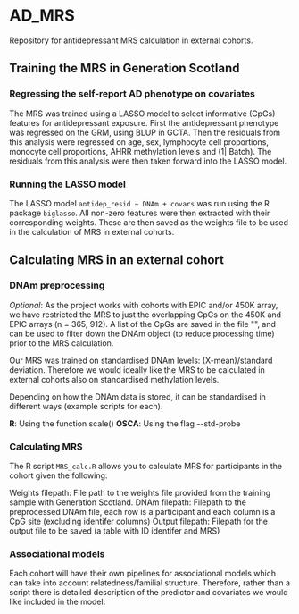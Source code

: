 # AD_MRS
Repository for antidepressant MRS calculation in external cohorts. 

## Training the MRS in Generation Scotland 

### Regressing the self-report AD phenotype on  covariates 

The MRS was trained using a LASSO model to select informative (CpGs) features for antidepressant exposure. First the antidepressant phenotype was regressed on the GRM, using BLUP in GCTA. Then the residuals from this analysis were regressed on age, sex, lymphocyte cell proportions, monocyte cell proportions, AHRR methylation levels and (1| Batch). The residuals from this analysis were then taken forward into the LASSO model. 

### Running the LASSO model 

The LASSO model `antidep_resid ~ DNAm + covars` was run using the R package `biglasso`. All non-zero features were then extracted with their corresponding weights. These are then saved as the weights file to be used in the calculation of MRS in external cohorts. 

## Calculating MRS in an external cohort 

### DNAm preprocessing 

*Optional*: As the project works with cohorts with EPIC and/or 450K array, we have restricted the MRS to just the overlapping CpGs on the 450K and EPIC arrays (n = 365, 912). A list of the CpGs are saved in the file "", and can be used to filter down the DNAm object (to reduce processing time) prior to the MRS calculation. 

Our MRS was trained on standardised DNAm levels: (X-mean)/standard deviation. Therefore we would ideally like the MRS to be calculated in external cohorts also on standardised methylation levels. 

Depending on how the DNAm data is stored, it can be standardised in different ways (example scripts for each).  

**R**: Using the function scale()
**OSCA**: Using the flag --std-probe

### Calculating MRS 

The R script `MRS_calc.R` allows you to calculate MRS for participants in the cohort given the following: 

Weights filepath: File path to the weights file provided from the training sample with Generation Scotland.
DNAm filepath: Filepath to the preprocessed DNAm file, each row is a participant and each column is a CpG site (excluding identifer columns)
Output filepath: Filepath for the output file to be saved (a table with ID identifer and MRS)

### Associational models 

Each cohort will have their own pipelines for associational models which can take into account relatedness/familial structure. Therefore, rather than a script there is detailed description of the predictor and covariates we would like included in the model. 
